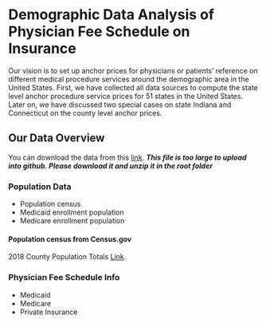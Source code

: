 # Demographic Data Analysis of Physician Fee Schedule on Insurance
Our vision is to set up anchor prices for physicians or patients’ reference on different medical procedure services around the demographic area in the United States. First, we have collected all data sources to compute the state level anchor procedure service prices for 51 states in the United States. Later on, we have discussed two special cases on state Indiana and Connecticut on the county level anchor prices.

## Our Data Overview
You can download the data from this [link](https://drive.google.com/open?id=1XcaQlt55ZHMsAuHijB1IbPLidXndG4ou). ***This file is too large to upload into github. Please download it and unzip it in the root folder***
### Population Data
- Population census
- Medicaid enrollment population
- Medicare enrollment population
#### Population census from Census.gov
2018 County Population Totals [Link](https://www.census.gov/data/tables/time-series/demo/popest/2010s-counties-detail.html#par_textimage_1383669527).

### Physician Fee Schedule Info
* Medicaid
* Medicare
* Private Insurance
